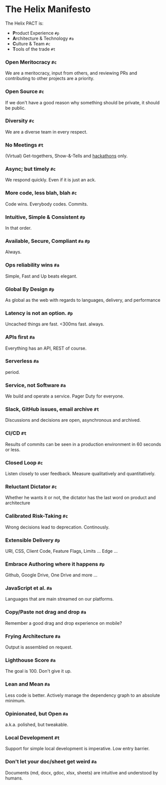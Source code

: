 # The Helix Manifesto

The Helix PACT is:

* **P**roduct Experience `#p`
* **A**rchitecture & Technology `#a`
* **C**ulture & Team `#c`
* **T**ools of the trade `#t`

### Open Meritocracy `#c`

We are a meritocracy, input from others, and reviewing PRs and contributing to other projects are a priority.

### Open Source `#c`

If we don't have a good reason why something should be private, it should be public. 

### Diversity `#c`

We are a diverse team in every respect.

### No Meetings `#t`

(Virtual) Get-togethers, Show-&-Tells and [hackathons](./hackathons/README.md) only.

### Async; but timely `#c`

We respond quickly. Even if it is just an ack.

### More code, less blah, blah `#c`

Code wins. Everybody codes. Commits.

### Intuitive, Simple & Consistent `#p`

In that order.

### Available, Secure, Compliant  `#a` `#p` 

Always.

### Ops reliability wins `#a`

Simple, Fast and Up beats elegant.

### Global By Design `#p`

As global as the web with regards to languages, delivery, and performance

### Latency is not an option. `#p`

Uncached things are fast. <300ms fast. always.

### APIs first `#a`

Everything has an API, REST of course.

### Serverless `#a`

period.

### Service, not Software `#a`

We build and operate a service. Pager Duty for everyone.

### Slack, GitHub issues, email archive `#t`

Discussions and decisions are open, asynchronous and archived.

### CI/CD `#t`

Results of commits can be seen in a production environment in 60 seconds or less.

### Closed Loop `#c`

Listen closely to user feedback. Measure qualitatively and quantitatively.

### Reluctant Dictator `#c`

Whether he wants it or not, the dictator has the last word on product and architecture

### Calibrated Risk-Taking `#c`

Wrong decisions lead to deprecation. Continously.

### Extensible Delivery `#p`

URI, CSS, Client Code, Feature Flags, Limits ... Edge ...

### Embrace Authoring where it happens `#p`

Github, Google Drive, One Drive and more ...

### JavaScript et al. `#a`

Languages that are main streamed on our platforms.

### Copy/Paste not drag and drop `#a`

Remember a good drag and drop experience on mobile?

### Frying Architecture `#a`

Output is assembled on request.

### Lighthouse Score `#a`

The goal is 100. Don't give it up.

### Lean and Mean `#a`

Less code is better. Actively manage the dependency graph to an absolute minimum.

### Opinionated, but Open `#a`

a.k.a. polished, but tweakable.

### Local Development `#t`

Support for simple local development is imperative. Low entry barrier.

### Don't let your doc/sheet get weird `#a`

Documents (md, docx, gdoc, xlsx, sheets) are intuitive and understood by humans.
